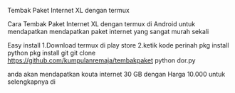 Tembak Paket Internet XL dengan termux 

Cara Tembak Paket Internet XL dengan termux di Android untuk mendapatkan mendapatkan paket internet yang sangat murah sekali 

Easy install
1.Download termux di play store
2.ketik kode perinah
pkg install python
pkg install git
git clone https://github.com/kumpulanremaja/tembakpaket
python dor.py


anda akan mendapatkan kouta internet 30 GB dengan Harga 10.000
untuk selengkapnya di 
